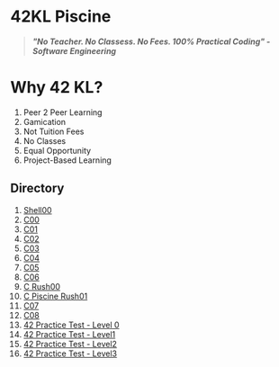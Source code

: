 # 42KL Piscine

> ***"No Teacher. No Classess. No Fees. 100% Practical Coding" - Software Engineering***

# Why 42 KL?
1. Peer 2 Peer Learning
2. Gamication
3. Not Tuition Fees
4. No Classes
5. Equal Opportunity
6. Project-Based Learning

## Directory

1. [Shell00](https://github.com/yclim95/42KL_Piscine/tree/master/Shell00)
2. [C00](https://github.com/yclim95/42KL_Piscine/tree/master/C00)
3. [C01](https://github.com/yclim95/42KL_Piscine/tree/master/C01)
4. [C02](https://github.com/yclim95/42KL_Piscine/tree/master/C02)
5. [C03](https://github.com/yclim95/42KL_Piscine/tree/master/C03)
6. [C04](https://github.com/yclim95/42KL_Piscine/tree/master/C04)
7. [C05](https://github.com/yclim95/42KL_Piscine/tree/master/C05)
8. [C06](https://github.com/yclim95/42KL_Piscine/tree/master/C06)
9. [C Rush00](https://github.com/yclim95/42KL_Piscine/tree/master/Crush00)
10. [C Piscine Rush01](https://github.com/yclim95/42KL_Piscine/tree/master/Crush01)
11. [C07](https://github.com/yclim95/42KL_Piscine/tree/master/C07)
12. [C08](https://github.com/yclim95/42KL_Piscine/tree/master/C08)
13. [42 Practice Test - Level 0](https://github.com/yclim95/42KL_Piscine/tree/master/42PracticeTest-Level0)
14. [42 Practice Test - Level1](https://github.com/yclim95/42KL_Piscine/tree/master/42PracticeTest-Level1)
15. [42 Practice Test - Level2](https://github.com/yclim95/42KL_Piscine/tree/master/42PracticeTest-Level2)
16. [42 Practice Test - Level3](https://github.com/yclim95/42KL_Piscine/tree/master/42PracticeTest-Level3)